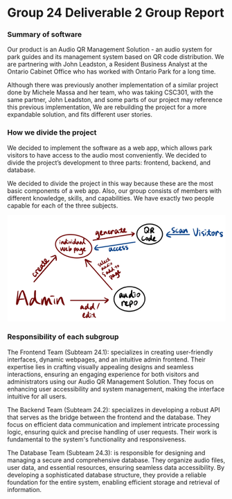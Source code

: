 # Group 24 Deliverable 2 Group Report

### Summary of software

Our product is an Audio QR Management Solution - an audio system for park guides and its management system based on QR code distribution. We are partnering with John Leadston, a Resident Business Analyst at the Ontario Cabinet Office who has worked with Ontario Park for a long time.

Although there was previously another implementation of a similar project done by Michele Massa and her team, who was taking CSC301, with the same partner, John Leadston, and some parts of our project may reference this previous implementation, We are rebuilding the project for a more expandable solution, and fits different user stories.

### How we divide the project

We decided to implement the software as a web app, which allows park visitors to have access to the audio most conveniently. We decided to divide the project’s development to three parts: frontend, backend, and database.

We decided to divide the project in this way because these are the most basic components of a web app. Also, our group consists of members with different knowledge, skills, and capabilities. We have exactly two people capable for each of the three subjects.

![plot](../D1/chart1.png)


### Responsibility of each subgroup

The Frontend Team (Subteam 24.1): specializes in creating user-friendly interfaces, dynamic webpages, and an intuitive admin frontend. Their expertise lies in crafting visually appealing designs and seamless interactions, ensuring an engaging experience for both visitors and administrators using our Audio QR Management Solution. They focus on enhancing user accessibility and system management, making the interface intuitive for all users.

The Backend Team (Subteam 24.2): specializes in developing a robust API that serves as the bridge between the frontend and the database. They focus on efficient data communication and implement intricate processing logic, ensuring quick and precise handling of user requests. Their work is fundamental to the system's functionality and responsiveness.

The Database Team (Subteam 24.3): is responsible for designing and managing a secure and comprehensive database. They organize audio files, user data, and essential resources, ensuring seamless data accessibility. By developing a sophisticated database structure, they provide a reliable foundation for the entire system, enabling efficient storage and retrieval of information.
